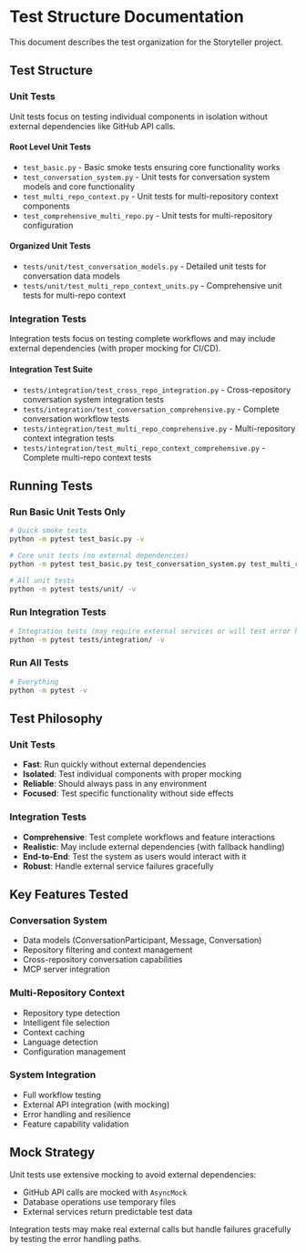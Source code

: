 # Test Structure Documentation

This document describes the test organization for the Storyteller project.

## Test Structure

### Unit Tests
Unit tests focus on testing individual components in isolation without external dependencies like GitHub API calls.

#### Root Level Unit Tests
- `test_basic.py` - Basic smoke tests ensuring core functionality works
- `test_conversation_system.py` - Unit tests for conversation system models and core functionality
- `test_multi_repo_context.py` - Unit tests for multi-repository context components  
- `test_comprehensive_multi_repo.py` - Unit tests for multi-repository configuration

#### Organized Unit Tests
- `tests/unit/test_conversation_models.py` - Detailed unit tests for conversation data models
- `tests/unit/test_multi_repo_context_units.py` - Comprehensive unit tests for multi-repo context

### Integration Tests
Integration tests focus on testing complete workflows and may include external dependencies (with proper mocking for CI/CD).

#### Integration Test Suite
- `tests/integration/test_cross_repo_integration.py` - Cross-repository conversation system integration tests
- `tests/integration/test_conversation_comprehensive.py` - Complete conversation workflow tests
- `tests/integration/test_multi_repo_comprehensive.py` - Multi-repository context integration tests
- `tests/integration/test_multi_repo_context_comprehensive.py` - Complete multi-repo context tests

## Running Tests

### Run Basic Unit Tests Only
```bash
# Quick smoke tests
python -m pytest test_basic.py -v

# Core unit tests (no external dependencies)
python -m pytest test_basic.py test_conversation_system.py test_multi_repo_context.py test_comprehensive_multi_repo.py -v

# All unit tests
python -m pytest tests/unit/ -v
```

### Run Integration Tests
```bash
# Integration tests (may require external services or will test error handling)
python -m pytest tests/integration/ -v
```

### Run All Tests
```bash
# Everything
python -m pytest -v
```

## Test Philosophy

### Unit Tests
- **Fast**: Run quickly without external dependencies
- **Isolated**: Test individual components with proper mocking
- **Reliable**: Should always pass in any environment
- **Focused**: Test specific functionality without side effects

### Integration Tests
- **Comprehensive**: Test complete workflows and feature interactions
- **Realistic**: May include external dependencies (with fallback handling)
- **End-to-End**: Test the system as users would interact with it
- **Robust**: Handle external service failures gracefully

## Key Features Tested

### Conversation System
- Data models (ConversationParticipant, Message, Conversation)
- Repository filtering and context management
- Cross-repository conversation capabilities
- MCP server integration

### Multi-Repository Context
- Repository type detection
- Intelligent file selection
- Context caching
- Language detection
- Configuration management

### System Integration
- Full workflow testing
- External API integration (with mocking)
- Error handling and resilience
- Feature capability validation

## Mock Strategy

Unit tests use extensive mocking to avoid external dependencies:
- GitHub API calls are mocked with `AsyncMock`
- Database operations use temporary files
- External services return predictable test data

Integration tests may make real external calls but handle failures gracefully by testing the error handling paths.